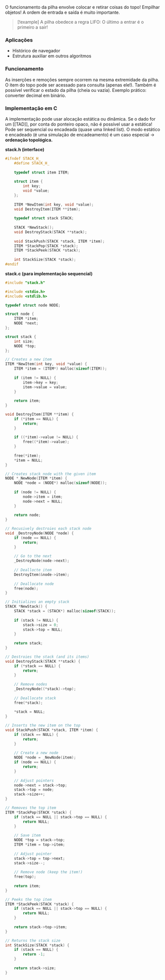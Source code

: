 O funcionamento da pilha envolve colocar e retirar coisas do topo!
Empilhar objetos! A ordem de entrada e saída é muito importante.

>[!example] A pilha obedece a regra LIFO: O último a entrar é o primeiro a sair!

### Aplicações
- Histórico de navegador
- Estrutura auxiliar em outros algoritmos

### Funcionamento
As inserções e remoções sempre ocorrem na mesma extremidade da pilha.
O item do topo pode ser acessado para consulta (apenas ele!).
Também é possível verificar o estado da pilha (cheia ou vazia).
Exemplo prático: converter decimal em binário.

### Implementação em C
A implementação pode usar alocação estática ou dinâmica.
Se o dado for um [[TAD]], por conta do ponteiro opaco, não é possível usar a estática!
Pode ser sequencial ou encadeada (quase uma linked list).
O modo estático e encadeado (é uma simulação de encadeamento) é um caso especial -> **ordenação topológica.**

**stack.h (interface)**
```c
#ifndef STACK_H_
	#define STACK_H_
	
	typedef struct item ITEM;
	
	struct item {
		int key;
		void *value;
	};
	
	ITEM *NewItem(int key, void *value);
	void DestroyItem(ITEM **item);
	
	typedef struct stack STACK;
	
	STACK *NewStack();
	void DestroyStack(STACK **stack);
	
	void StackPush(STACK *stack, ITEM *item);
	ITEM *StackPop(STACK *stack);	
	ITEM *StackPeek(STACK *stack);
	
	int StackSize(STACK *stack);
#endif
```


**stack.c (para implementação sequencial)**
```c
#include "stack.h"

#include <stdio.h>
#include <stdlib.h>

typedef struct node NODE;

struct node {
	ITEM *item;
	NODE *next;
};

struct stack {
	int size;
	NODE *top;
};

// Creates a new item
ITEM *NewItem(int key, void *value) {
	ITEM *item = (ITEM*) malloc(sizeof(ITEM));
	
	if (item != NULL) {
		item->key = key;
		item->value = value;
	}
	
	return item;
}

void DestroyItem(ITEM **item) {
	if (*item == NULL) {
		return;
	}
	
	if ((*item)->value != NULL) {
		free((*item)->value);
	}
	
	free(*item);
	*item = NULL;
}

// Creates stack node with the given item
NODE *_NewNode(ITEM *item) {
	NODE *node = (NODE*) malloc(sizeof(NODE));
	
	if (node != NULL) {
		node->item = item;
		node->next = NULL;
	}
	
	return node;
}

// Recusively destroies each stack node
void _DestroyNode(NODE *node) {
	if (node == NULL) {
		return;
	}
	
	// Go to the next
	_DestroyNode(node->next);
	
	// Deallocte item
	DestroyItem(&node->item);
	
	// Deallocate node
	free(node);
}

// Initializes an empty stack
STACK *NewStack() {
	STACK *stack = (STACK*) malloc(sizeof(STACK));
	
	if (stack != NULL) {
		stack->size = 0;
		stack->top = NULL;
	}
	
	return stack;
}

// Destroies the stack (and its items)
void DestroyStack(STACK **stack) {
	if (*stack == NULL) {
		return;
	}
	
	// Remove nodes
	_DestroyNode((*stack)->top);
	
	// Deallocate stack
	free(*stack);
	
	*stack = NULL;
}

// Inserts the new item on the top
void StackPush(STACK *stack, ITEM *item) {
	if (stack == NULL) {
		return;
	}
	
	// Create a new node
	NODE *node = _NewNode(item);
	if (node == NULL) {
		return;
	}
	
	// Adjust pointers
	node->next = stack->top;
	stack->top = node;
	stack->size++;
}

// Removes the top item
ITEM *StackPop(STACK *stack) {
	if (stack == NULL || stack->top == NULL) {
		return NULL;
	}
	
	// Save item
	NODE *top = stack->top;
	ITEM *item = top->item;
		
	// Adjust pointer
	stack->top = top->next;
	stack->size--;
	
	// Remove node (keep the item!)
	free(top);
	
	return item;
}

// Peeks the top item
ITEM *StackPeek(STACK *stack) {
	if (stack == NULL || stack->top == NULL) {
		return NULL;
	}
	
	return stack->top->item;
}

// Returns the stack size
int StackSize(STACK *stack) {
	if (stack == NULL) {
		return -1;
	}
	
	return stack->size;
}
```
